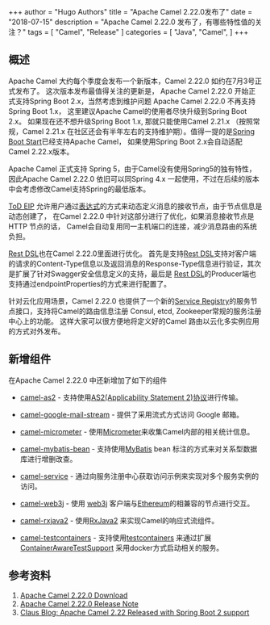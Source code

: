 +++
author = "Hugo Authors"
title = "Apache Camel 2.22.0发布了"
date = "2018-07-15"
description = "Apache Camel 2.22.0 发布了，有哪些特性值的关注？"
tags = [
    "Camel",
    "Release"
]
categories = [
    "Java",
    "Camel",
]
+++


## 概述

Apache Camel 大约每个季度会发布一个新版本，Camel  2.22.0 如约在7月3号正式发布了。 这次版本发布最值得关注的更新是， Apache Camel 2.22.0 开始正式支持Spring Boot 2.x，当然考虑到维护问题 Apache Camel 2.22.0 不再支持Spring Boot 1.x， 这里建议Apache Camel的使用者尽快升级到Spring Boot 2.x。 如果现在还不想升级Spring Boot 1.x, 那就只能使用Camel 2.21.x （按照常规，Camel 2.21.x 在社区还会有半年左右的支持维护期）。值得一提的是[Spring Boot Start](https://start.spring.io/)已经支持Apache Camel， 如果使用Spring Boot 2.x会自动适配Camel 2.22.x版本。

Apache Camel 正式支持 Spring 5，由于Camel没有使用Spring5的独有特性，因此Apache Camel 2.22.0 依旧可以同Spring 4.x 一起使用，不过在后续的版本中会考虑修改Camel支持Spring的最低版本。

[ToD  EIP](https://github.com/apache/camel/blob/master/camel-core/src/main/docs/eips/toD-eip.adoc) 允许用户通过[表达式](https://github.com/apache/camel/blob/master/camel-core/src/main/docs/eips/expression.html)的方式来动态定义消息的接收节点，由于节点信息是动态创建了， 在Camel 2.22.0 中针对这部分进行了优化，如果消息接收节点是HTTP 节点的话， Camel会自动复用同一主机端口的连接，减少消息路由的系统负担。

[Rest DSL](http://camel.apache.org/rest-dsl.html)也在Camel 2.22.0里面进行优化。 首先是支持[Rest DSL](http://camel.apache.org/rest-dsl.html)支持对客户端的请求的Content-Type信息以及返回消息的Response-Type信息进行验证，其次是扩展了针对Swagger安全信息定义的支持，最后是 [Rest DSL](http://camel.apache.org/rest-dsl.html)的Producer端也支持通过endpointProperties的方式来进行配置了。

针对云化应用场景，Camel 2.22.0 也提供了一个新的[Service Registry](https://github.com/apache/camel/blob/master/camel-core/src/main/java/org/apache/camel/cloud/ServiceRegistry.java)的服务节点接口，支持将Camel的路由信息注册 Consul, etcd, Zookeeper常规的服务注册中心上的功能。 这样大家可以很方便地将定义好的Camel 路由以云化多实例应用的方式对外发布。

## 新增组件

在Apache Camel 2.22.0 中还新增加了如下的组件

- [camel-as2](https://github.com/apache/camel/blob/master/components/camel-as2/camel-as2-component/src/main/docs/as2-component.adoc) - 支持使用[AS2(Applicability Statement 2)协议](https://tools.ietf.org/html/rfc4130)进行传输。

- [camel-google-mail-stream](https://github.com/apache/camel/blob/master/components/camel-google-mail/src/main/docs/google-mail-stream-component.adoc) - 提供了采用流式方式访问 Google 邮箱。

- [camel-micrometer](https://github.com/apache/camel/blob/master/components/camel-micrometer/src/main/docs/micrometer-component.adoc) - 使用[Micrometer](http://micrometer.io/)来收集Camel内部的相关统计信息。

- [camel-mybatis-bean](https://github.com/apache/camel/blob/master/components/camel-mybatis/src/main/docs/mybatis-bean-component.adoc) - 支持使用[MyBatis](http://mybatis.org/) bean 标注的方式来对关系型数据库进行增删改查。

- [camel-service](https://github.com/apache/camel/blob/master/components/camel-service/src/main/docs/service-component.adoc) - 通过向服务注册中心获取访问示例来实现对多个服务实例的访问。

- [camel-web3j](https://github.com/apache/camel/blob/master/components/camel-web3j/src/main/docs/web3j-component.adoc) - 使用 [web3j](https://github.com/web3j/web3j) 客户端与[Ethereum](https://www.ethereum.org/)的相兼容的节点进行交互。

- [camel-rxjava2](https://github.com/apache/camel/blob/master/components/camel-rxjava2/src/main/docs/rxjava2-component.adoc) - 使用[RxJava2](https://github.com/ReactiveX/RxJava) 来实现Camel的响应式流组件。

- [camel-testcontainers](https://github.com/apache/camel/blob/master/components/camel-testcontainers/src/main/docs/testcontainers.adoc) - 支持使用[testcontainers](https://www.testcontainers.org) 来通过扩展[ContainerAwareTestSupport](https://github.com/apache/camel/blob/master/components/camel-testcontainers/src/main/java/org/apache/camel/test/testcontainers/ContainerAwareTestSupport.java) 采用docker方式启动相关的服务。

## 参考资料

1. [Apache Camel 2.22.0 Download](http://camel.apache.org/camel-2220-release.html)
2. [Apache Camel 2.22.0 Release Note](https://issues.apache.org/jira/secure/ReleaseNote.jspa?version=12342707&projectId=12311211)
3. [Claus Blog: Apache Camel 2.22 Released with Spring Boot 2 support](http://www.davsclaus.com/2018/07/apache-camel-222-released-with-spring.html)
